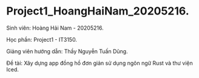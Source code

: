 # Project1_HoangHaiNam_20205216.

Sinh viên: Hoàng Hải Nam - 20205216.

Học phần: Project1 - IT3150.

Giảng viên hướng dẫn: Thầy Nguyễn Tuấn Dũng.

Đề tài: Xây dựng app đồng hồ đơn giản sử dụng ngôn ngữ Rust và thư viện Iced.
